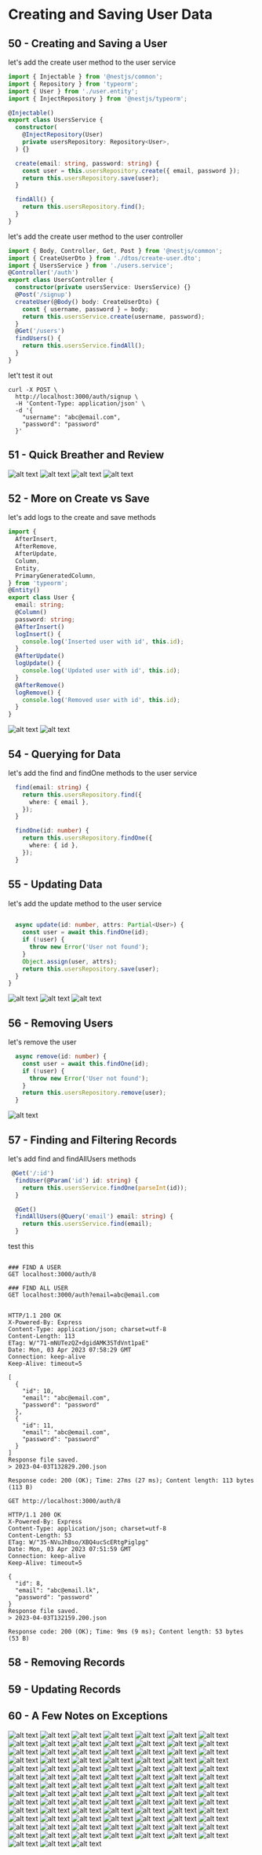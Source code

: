 # Creating and Saving User Data

## 50 - Creating and Saving a User

let's add the create user method to the user service

```ts
import { Injectable } from '@nestjs/common';
import { Repository } from 'typeorm';
import { User } from './user.entity';
import { InjectRepository } from '@nestjs/typeorm';

@Injectable()
export class UsersService {
  constructor(
    @InjectRepository(User)
    private usersRepository: Repository<User>,
  ) {}

  create(email: string, password: string) {
    const user = this.usersRepository.create({ email, password });
    return this.usersRepository.save(user);
  }

  findAll() {
    return this.usersRepository.find();
  }
}

```

let's add the create user method to the user controller

```ts
import { Body, Controller, Get, Post } from '@nestjs/common';
import { CreateUserDto } from './dtos/create-user.dto';
import { UsersService } from './users.service';
@Controller('/auth')
export class UsersController {
  constructor(private usersService: UsersService) {}
  @Post('/signup')
  createUser(@Body() body: CreateUserDto) {
    const { username, password } = body;
    return this.usersService.create(username, password);
  }
  @Get('/users')
  findUsers() {
    return this.usersService.findAll();
  }
}
```

let't test it out

```shell
curl -X POST \
  http://localhost:3000/auth/signup \
  -H 'Content-Type: application/json' \
  -d '{
    "username": "abc@email.com",
    "password": "password"
  }'

```

## 51 - Quick Breather and Review
![alt text](./Assets/images/set-01/97.png)
![alt text](./Assets/images/set-01/98.png)
![alt text](./Assets/images/set-01/99.png)
![alt text](./Assets/images/set-01/100.png)
## 52 - More on Create vs Save
let's add logs to the create and save methods

```ts
import {
  AfterInsert,
  AfterRemove,
  AfterUpdate,
  Column,
  Entity,
  PrimaryGeneratedColumn,
} from 'typeorm';
@Entity()
export class User {
  email: string;
  @Column()
  password: string;
  @AfterInsert()
  logInsert() {
    console.log('Inserted user with id', this.id);
  }
  @AfterUpdate()
  logUpdate() {
    console.log('Updated user with id', this.id);
  }
  @AfterRemove()
  logRemove() {
    console.log('Removed user with id', this.id);
  }
}
```

![alt text](./Assets/images/set-02/1.png)
![alt text](./Assets/images/set-02/2.png)
## 54 - Querying for Data 
let's add the find and findOne methods to the user service

```ts
  find(email: string) {
    return this.usersRepository.find({
      where: { email },
    });
  }

  findOne(id: number) {
    return this.usersRepository.findOne({
      where: { id },
    });
  }
```
## 55 - Updating Data
let's add the update method to the user service

```ts
  
  async update(id: number, attrs: Partial<User>) {
    const user = await this.findOne(id);
    if (!user) {
      throw new Error('User not found');
    }
    Object.assign(user, attrs);
    return this.usersRepository.save(user);
  }
}
```

![alt text](./Assets/images/set-02/3.png)
![alt text](./Assets/images/set-02/4.png)
![alt text](./Assets/images/set-02/5.png)

## 56 - Removing Users

let's remove the user

```ts
  async remove(id: number) {
    const user = await this.findOne(id);
    if (!user) {
      throw new Error('User not found');
    }
    return this.usersRepository.remove(user);
  }
```
![alt text](./Assets/images/set-02/6.png)
## 57 - Finding and Filtering Records
let's add find and findAllUsers methods

```ts
 @Get('/:id')
  findUser(@Param('id') id: string) {
    return this.usersService.findOne(parseInt(id));
  }

  @Get()
  findAllUsers(@Query('email') email: string) {
    return this.usersService.find(email);
  }
```

test this 
```http

### FIND A USER
GET localhost:3000/auth/8

### FIND ALL USER
GET localhost:3000/auth?email=abc@email.com

```

```http

HTTP/1.1 200 OK
X-Powered-By: Express
Content-Type: application/json; charset=utf-8
Content-Length: 113
ETag: W/"71-mNUTezQZ+dgidAMK3STdVnt1paE"
Date: Mon, 03 Apr 2023 07:58:29 GMT
Connection: keep-alive
Keep-Alive: timeout=5

[
  {
    "id": 10,
    "email": "abc@email.com",
    "password": "password"
  },
  {
    "id": 11,
    "email": "abc@email.com",
    "password": "password"
  }
]
Response file saved.
> 2023-04-03T132829.200.json

Response code: 200 (OK); Time: 27ms (27 ms); Content length: 113 bytes (113 B)

```

```http
GET http://localhost:3000/auth/8

HTTP/1.1 200 OK
X-Powered-By: Express
Content-Type: application/json; charset=utf-8
Content-Length: 53
ETag: W/"35-NVuJhBso/XBQ4ucScERtgPiglpg"
Date: Mon, 03 Apr 2023 07:51:59 GMT
Connection: keep-alive
Keep-Alive: timeout=5

{
  "id": 8,
  "email": "abc@email.lk",
  "password": "password"
}
Response file saved.
> 2023-04-03T132159.200.json

Response code: 200 (OK); Time: 9ms (9 ms); Content length: 53 bytes (53 B)

```
## 58 - Removing Records
## 59 - Updating Records
## 60 - A Few Notes on Exceptions

![alt text](./Assets/images/set-02/7.png)
![alt text](./Assets/images/set-02/8.png)
![alt text](./Assets/images/set-02/9.png)
![alt text](./Assets/images/set-02/10.png)
![alt text](./Assets/images/set-02/11.png)
![alt text](./Assets/images/set-02/12.png)
![alt text](./Assets/images/set-02/13.png)
![alt text](./Assets/images/set-02/14.png)
![alt text](./Assets/images/set-02/15.png)
![alt text](./Assets/images/set-02/16.png)
![alt text](./Assets/images/set-02/17.png)
![alt text](./Assets/images/set-02/18.png)
![alt text](./Assets/images/set-02/19.png)
![alt text](./Assets/images/set-02/20.png)
![alt text](./Assets/images/set-02/21.png)
![alt text](./Assets/images/set-02/22.png)
![alt text](./Assets/images/set-02/23.png)
![alt text](./Assets/images/set-02/24.png)
![alt text](./Assets/images/set-02/25.png)
![alt text](./Assets/images/set-02/26.png)
![alt text](./Assets/images/set-02/27.png)
![alt text](./Assets/images/set-02/28.png)
![alt text](./Assets/images/set-02/29.png)
![alt text](./Assets/images/set-02/30.png)
![alt text](./Assets/images/set-02/31.png)
![alt text](./Assets/images/set-02/32.png)
![alt text](./Assets/images/set-02/33.png)
![alt text](./Assets/images/set-02/34.png)
![alt text](./Assets/images/set-02/35.png)
![alt text](./Assets/images/set-02/36.png)
![alt text](./Assets/images/set-02/37.png)
![alt text](./Assets/images/set-02/38.png)
![alt text](./Assets/images/set-02/39.png)
![alt text](./Assets/images/set-02/40.png)
![alt text](./Assets/images/set-02/41.png)
![alt text](./Assets/images/set-02/42.png)
![alt text](./Assets/images/set-02/43.png)
![alt text](./Assets/images/set-02/44.png)
![alt text](./Assets/images/set-02/45.png)
![alt text](./Assets/images/set-02/46.png)
![alt text](./Assets/images/set-02/47.png)
![alt text](./Assets/images/set-02/48.png)
![alt text](./Assets/images/set-02/49.png)
![alt text](./Assets/images/set-02/50.png)
![alt text](./Assets/images/set-02/51.png)
![alt text](./Assets/images/set-02/52.png)
![alt text](./Assets/images/set-02/53.png)
![alt text](./Assets/images/set-02/54.png)
![alt text](./Assets/images/set-02/55.png)
![alt text](./Assets/images/set-02/56.png)
![alt text](./Assets/images/set-02/57.png)
![alt text](./Assets/images/set-02/58.png)
![alt text](./Assets/images/set-02/59.png)
![alt text](./Assets/images/set-02/60.png)
![alt text](./Assets/images/set-02/61.png)
![alt text](./Assets/images/set-02/62.png)
![alt text](./Assets/images/set-02/63.png)
![alt text](./Assets/images/set-02/64.png)
![alt text](./Assets/images/set-02/65.png)
![alt text](./Assets/images/set-02/66.png)
![alt text](./Assets/images/set-02/67.png)
![alt text](./Assets/images/set-02/68.png)
![alt text](./Assets/images/set-02/69.png)
![alt text](./Assets/images/set-02/70.png)
![alt text](./Assets/images/set-02/71.png)
![alt text](./Assets/images/set-02/72.png)
![alt text](./Assets/images/set-02/73.png)
![alt text](./Assets/images/set-02/74.png)
![alt text](./Assets/images/set-02/75.png)
![alt text](./Assets/images/set-02/76.png)
![alt text](./Assets/images/set-02/77.png)
![alt text](./Assets/images/set-02/78.png)
![alt text](./Assets/images/set-02/79.png)
![alt text](./Assets/images/set-02/80.png)
![alt text](./Assets/images/set-02/81.png)
![alt text](./Assets/images/set-02/82.png)
![alt text](./Assets/images/set-02/83.png)
![alt text](./Assets/images/set-02/84.png)
![alt text](./Assets/images/set-02/85.png)
![alt text](./Assets/images/set-02/86.png)
![alt text](./Assets/images/set-02/87.png)
![alt text](./Assets/images/set-02/88.png)
![alt text](./Assets/images/set-02/89.png)
![alt text](./Assets/images/set-02/90.png)
![alt text](./Assets/images/set-02/91.png)
![alt text](./Assets/images/set-02/92.png)
![alt text](./Assets/images/set-02/93.png)
![alt text](./Assets/images/set-02/94.png)
![alt text](./Assets/images/set-02/95.png)
![alt text](./Assets/images/set-02/96.png)
![alt text](./Assets/images/set-02/97.png)
![alt text](./Assets/images/set-02/98.png)
![alt text](./Assets/images/set-02/99.png)
![alt text](./Assets/images/set-02/100.png)